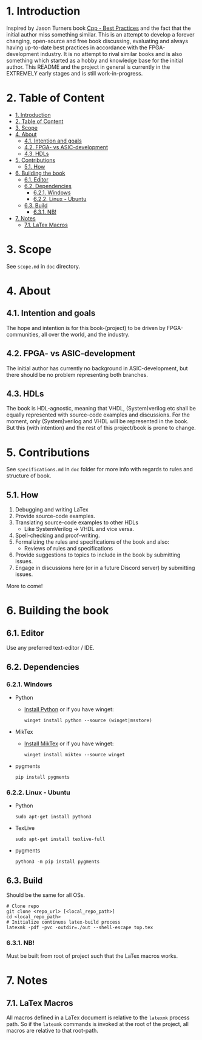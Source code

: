 # 1. Introduction
Inspired by Jason Turners book [Cpp - Best Practices](https://github.com/cpp-best-practices/cppbestpractices) and the
fact that the initial author miss something similar. This is an attempt to develop a forever changing,
open-source and free book discussing, evaluating and always having up-to-date best practices in accordance with the
FPGA-development industry. It is no attempt to rival similar books and is also something which started as a hobby and 
knowledge base for the initial author. This README and the project in general is currently in the EXTREMELY early stages and is still work-in-progress.

# 2. Table of Content
- [1. Introduction](#1-introduction)
- [2. Table of Content](#2-table-of-content)
- [3. Scope](#3-scope)
- [4. About](#4-about)
	- [4.1. Intention and goals](#41-intention-and-goals)
	- [4.2. FPGA- vs ASIC-development](#42-fpga--vs-asic-development)
	- [4.3. HDLs](#43-hdls)
- [5. Contributions](#5-contributions)
	- [5.1. How](#51-how)
- [6. Building the book](#6-building-the-book)
	- [6.1. Editor](#61-editor)
	- [6.2. Dependencies](#62-dependencies)
		- [6.2.1. Windows](#621-windows)
		- [6.2.2. Linux - Ubuntu](#622-linux---ubuntu)
	- [6.3. Build](#63-build)
		- [6.3.1. NB!](#631-nb)
- [7. Notes](#7-notes)
	- [7.1. LaTex Macros](#71-latex-macros)

# 3. Scope
See `scope.md` in `doc` directory.

# 4. About

## 4.1. Intention and goals
The hope and intention is for this book-(project) to be driven by FPGA-communities, all over the world, and the
industry.

## 4.2. FPGA- vs ASIC-development
The initial author has currently no background in ASIC-development, but there should be no problem representing both
branches.

## 4.3. HDLs
The book is HDL-agnostic, meaning that VHDL, (System)verilog etc shall be equally represented with source-code examples
and discussions. For the moment, only (System)verilog and VHDL will be represented in the book. But this (with
intention) and the rest of this project/book is prone to change.

# 5. Contributions
See `specifications.md` in `doc` folder for more info with regards to rules and structure of book.

## 5.1. How
1. Debugging and writing LaTex
2. Provide source-code examples.
3. Translating source-code examples to other HDLs
   * Like SystemVerilog -> VHDL and vice versa.
4. Spell-checking and proof-writing.
5. Formalizing the rules and specifications of the book and also:
   * Reviews of rules and specifications
6. Provide suggestions to topics to include in the book by submitting issues.
7. Engage in discussions here (or in a future Discord server) by submitting issues.

More to come!

# 6. Building the book

## 6.1. Editor
Use any preferred text-editor / IDE.

## 6.2. Dependencies

### 6.2.1. Windows
- Python
  - [Install Python](https://www.python.org/downloads/) or if you have winget:
	```shell
	winget install python --source (winget|msstore)
	```

- MikTex
	- [Install MikTex](https://miktex.org/howto/install-miktex) or if you have winget:
  		```shell
  		winget install miktex --source winget
  		```
- pygments
	```shell
	pip install pygments
	```

### 6.2.2. Linux - Ubuntu
- Python
  ```shell
  sudo apt-get install python3
  ```
- TexLive
  ```shell
  sudo apt-get install texlive-full
  ```
- pygments
  ```shell
  python3 -m pip install pygments
  ```

## 6.3. Build
Should be the same for all OSs.
```
# Clone repo
git clone <repo_url> [<local_repo_path>]
cd <local_repo_path>
# Initialize continuos latex-build process
latexmk -pdf -pvc -outdir=./out --shell-escape top.tex
```

### 6.3.1. NB!
Must be built from root of project such that the LaTex macros works.

# 7. Notes

## 7.1. LaTex Macros
All macros defined in a LaTex document is relative to the `latexmk` process path. So if the `latexmk` commands is
invoked at the root of the project, all macros are relative to that root-path.